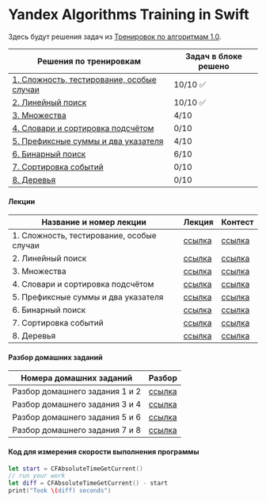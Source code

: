 #  Yandex Algorithms Training in Swift

Здесь будут решения задач из [Тренировок по алгоритмам 1.0](https://yandex.ru/yaintern/algorithm-training_1).

| Решения по тренировкам  | Задач в блоке решено |
| ------ | ------ |
| [1. Сложность, тестирование, особые случаи](./Yandex%20Algorithms%20in%20Swift/training%201/) | 10/10 ✅ |
| [2. Линейный поиск](./Yandex%20Algorithms%20in%20Swift/training%202/) | 10/10 ✅ |
| [3. Множества](./Yandex%20Algorithms%20in%20Swift/training%203/) | 4/10 |
| [4. Словари и сортировка подсчётом](./Yandex%20Algorithms%20in%20Swift/training%204/) | 0/10 |
| [5. Префиксные суммы и два указателя](./Yandex%20Algorithms%20in%20Swift/training%205/) | 4/10 |
| [6. Бинарный поиск](./Yandex%20Algorithms%20in%20Swift/training%206/) | 6/10 |
| [7. Сортировка событий](./Yandex%20Algorithms%20in%20Swift/training%207/) | 0/10 |
| [8. Деревья](./Yandex%20Algorithms%20in%20Swift/training%208/) | 0/10 |

#### Лекции

| Название и номер лекции  | Лекция | Контест |
| ------ | ------ | ------ |
| 1. Сложность, тестирование, особые случаи | [ссылка](https://youtu.be/QLhqYNsPIVo) | [ссылка](https://contest.yandex.ru/contest/27393/enter/) |
| 2. Линейный поиск | [ссылка](https://youtu.be/SKwB41FrGgU) | [ссылка](https://contest.yandex.ru/contest/27472/enter/) |
| 3. Множества | [ссылка](https://youtu.be/PUpmV2ieIHA) | [ссылка](https://contest.yandex.ru/contest/27663/enter/) |
| 4. Словари и сортировка подсчётом | [ссылка](https://youtu.be/Nb5mW1yWVSs) | [ссылка](https://contest.yandex.ru/contest/27665/enter/) |
| 5. Префиксные суммы и два указателя | [ссылка](https://youtu.be/de28y8Dcvkg) | [ссылка](https://contest.yandex.ru/contest/27794/enter/) |
| 6. Бинарный поиск | [ссылка](https://youtu.be/YENpZexHfuk) | [ссылка](https://contest.yandex.ru/contest/27844/enter/) |
| 7. Сортировка событий | [ссылка](https://youtu.be/hGixDBO-p6Q) | [ссылка](https://contest.yandex.ru/contest/27883/enter/) |
| 8. Деревья | [ссылка](https://youtu.be/lEJzqHgyels) | [ссылка](https://contest.yandex.ru/contest/28069/enter/) |

#### Разбор домашних заданий

| Номера домашних заданий  | Разбор |
| ------ | ------ |
| Разбор домашнего задания 1 и 2 | [ссылка](https://youtu.be/mdJdB7On4AM) |
| Разбор домашнего задания 3 и 4 | [ссылка](https://youtu.be/J2C6rDqe8mQ) |
| Разбор домашнего задания 5 и 6 | [ссылка](https://youtu.be/fqsuy5rwZhk) |
| Разбор домашнего задания 7 и 8 | [ссылка](https://youtu.be/5lfkBD4dnGM) |

#### Код для измерения скорости выполнения программы

```swift
let start = CFAbsoluteTimeGetCurrent()
// run your work
let diff = CFAbsoluteTimeGetCurrent() - start
print("Took \(diff) seconds")
```
